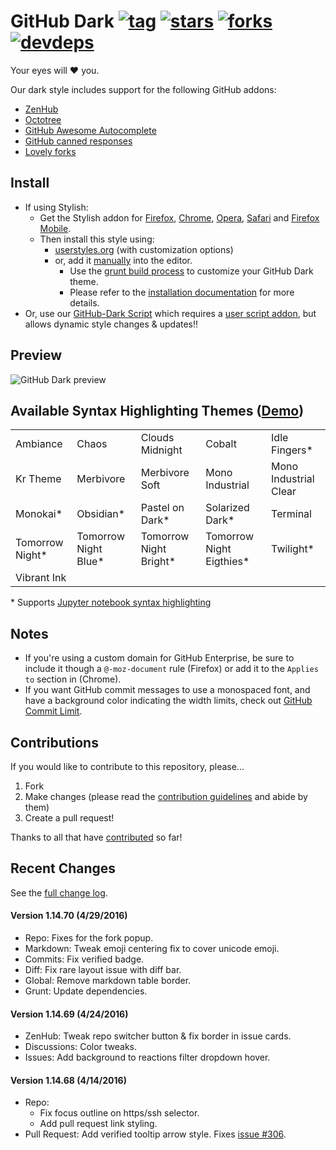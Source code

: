 # GitHub Dark [![tag](https://img.shields.io/github/tag/StylishThemes/GitHub-Dark.svg)](https://github.com/StylishThemes/GitHub-Dark/tags) [![stars](http://github-svg-buttons.herokuapp.com/star.svg?user=StylishThemes&repo=GitHub-Dark&style=flat&background=007ec6)](http://github.com/StylishThemes/GitHub-Dark) [![forks](http://github-svg-buttons.herokuapp.com/fork.svg?user=StylishThemes&repo=GitHub-Dark&style=flat&background=007ec6)](http://github.com/StylishThemes/GitHub-Dark/fork) [![devdeps](https://img.shields.io/david/dev/StylishThemes/GitHub-Dark.svg)](https://david-dm.org/StylishThemes/GitHub-Dark#info=devDependencies)

Your eyes will :heart: you.

Our dark style includes support for the following GitHub addons:

* [ZenHub](https://www.zenhub.io/)
* [Octotree](https://github.com/buunguyen/octotree/#octotree)
* [GitHub Awesome Autocomplete](https://github.com/algolia/github-awesome-autocomplete)
* [GitHub canned responses](https://github.com/notwaldorf/github-canned-responses#how-to-get-it)
* [Lovely forks](https://github.com/musically-ut/lovely-forks#lovely-forks)

## Install

* If using Stylish:
  * Get the Stylish addon for [Firefox](https://addons.mozilla.org/en-US/firefox/addon/2108/), [Chrome](https://chrome.google.com/extensions/detail/fjnbnpbmkenffdnngjfgmeleoegfcffe), [Opera](https://addons.opera.com/en/extensions/details/stylish/), [Safari](http://sobolev.us/stylish/) and [Firefox Mobile](https://addons.mozilla.org/en-US/firefox/addon/2108/).
  * Then install this style using:
    * [userstyles.org](http://userstyles.org/styles/37035) (with customization options)
    * or, add it [manually](https://raw.githubusercontent.com/StylishThemes/GitHub-Dark/master/github-dark.css) into the editor.
      * Use the [grunt build process](https://github.com/StylishThemes/GitHub-Dark/wiki/Build) to customize your GitHub Dark theme.
      * Please refer to the [installation documentation](https://github.com/StylishThemes/GitHub-Dark/wiki/Install) for more details.
* Or, use our [GitHub-Dark Script](https://github.com/StylishThemes/GitHub-Dark-Script) which requires a [user script addon](https://github.com/StylishThemes/GitHub-Dark-Script/wiki/Install), but allows dynamic style changes & updates:bangbang:

## Preview
![GitHub Dark preview](https://raw.githubusercontent.com/StylishThemes/GitHub-Dark/master/images/screenshots/after_blue.png)

## Available Syntax Highlighting Themes ([Demo](https://stylishthemes.github.io/GitHub-Dark/))

|                 |                      |                        |                          |                       |
|-----------------|----------------------|------------------------|--------------------------|-----------------------|
| Ambiance        | Chaos                | Clouds Midnight        | Cobalt                   | Idle Fingers*         |
| Kr Theme        | Merbivore            | Merbivore Soft         | Mono Industrial          | Mono Industrial Clear |
| Monokai*        | Obsidian*            | Pastel on Dark*        | Solarized Dark*          | Terminal              |
| Tomorrow Night* | Tomorrow Night Blue* | Tomorrow Night Bright* | Tomorrow Night Eigthies* | Twilight*             |
| Vibrant Ink     |                      |                        |                          |                       |

\* Supports [Jupyter notebook syntax highlighting](https://github.com/sujitpal/statlearning-notebooks/blob/master/src/chapter2.ipynb)

## Notes

* If you're using a custom domain for GitHub Enterprise, be sure to include it though a `@-moz-document` rule (Firefox) or add it to the `Applies to` section in (Chrome).
* If you want GitHub commit messages to use a monospaced font, and have a background color indicating the width limits, check out [GitHub Commit Limit](https://github.com/StylishThemes/GitHub-Commit-Limit).

## Contributions

If you would like to contribute to this repository, please...

1. Fork
2. Make changes (please read the [contribution guidelines](https://github.com/StylishThemes/GitHub-Dark/blob/master/.github/CONTRIBUTING.md) and abide by them)
3. Create a pull request!

Thanks to all that have [contributed](https://github.com/StylishThemes/GitHub-Dark/blob/master/AUTHORS) so far!

## Recent Changes

See the [full change log](https://github.com/StylishThemes/GitHub-Dark/wiki).

#### Version 1.14.70 (4/29/2016)

* Repo: Fixes for the fork popup.
* Markdown: Tweak emoji centering fix to cover unicode emoji.
* Commits: Fix verified badge.
* Diff: Fix rare layout issue with diff bar.
* Global: Remove markdown table border.
* Grunt: Update dependencies.

#### Version 1.14.69 (4/24/2016)

* ZenHub: Tweak repo switcher button & fix border in issue cards.
* Discussions: Color tweaks.
* Issues: Add background to reactions filter dropdown hover.

#### Version 1.14.68 (4/14/2016)

* Repo:
  * Fix focus outline on https/ssh selector.
  * Add pull request link styling.
* Pull Request: Add verified tooltip arrow style. Fixes [issue #306](https://github.com/StylishThemes/GitHub-Dark/issues/306).
